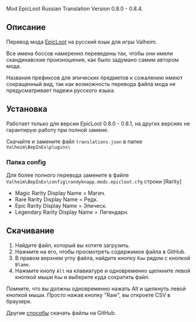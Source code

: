 Mod EpicLoot Russian Translation Version 0.8.0 - 0.8.4.

## Описание
Перевод мода [EpicLoot](https://www.nexusmods.com/valheim/mods/387) на русский язык для игры Valheim.

Все имена боссов намеренно переведены так, чтобы они имели скандинавские произношения, как было задумано самим автором мода.

Названия префиксов для эпических предметов к сожалению имеют сокращенный вид, так как возможность перевода файла мода не предусматривает падежи русского языка.

## Установка
Работает только для версии EpicLoot 0.8.0 - 0.8.1, на других версиях не гарантирую работу при полной замене.

Скачайте и замените файл `translations.json` в папке `Valheim\BepInEx\plugins\`

### Папка config
Для более полного перевода замените в файле `Valheim\BepInEx\config\randyknapp.mods.epicloot.cfg` строки [Rarity]

* Magic Rarity Display Name = Магич.
* Rare Rarity Display Name = Редк.
* Epic Rarity Display Name = Эпическ.
* Legendary Rarity Display Name = Легендарн.

## Скачивание

1. Найдите файл, который вы хотите загрузить.
2. Нажмите на его, чтобы просмотреть содержимое файла в GitHub.
3. В правом верхнем углу файла, найдите кнопку `Raw` рядом с кнопкой `Blame`.
4. Нажмите кнопу `Alt` на клавиатуре и одновременно щелкните левой кнопкой мыши `Raw` и выберите куда сохратить файл.

Помните, что вы должны одновременно нажать Alt и щелкнуть левой кнопкой мыши. Просто нажав кнопку "Raw", вы откроете CSV в браузере.

Другие [способы](https://coderoad.ru/4604663/%D0%A1%D0%BA%D0%B0%D1%87%D0%B0%D1%82%D1%8C-%D0%BE%D1%82%D0%B4%D0%B5%D0%BB%D1%8C%D0%BD%D1%8B%D0%B5-%D1%84%D0%B0%D0%B9%D0%BB%D1%8B-%D1%81-GitHub) скачать файлы на GitHub.
